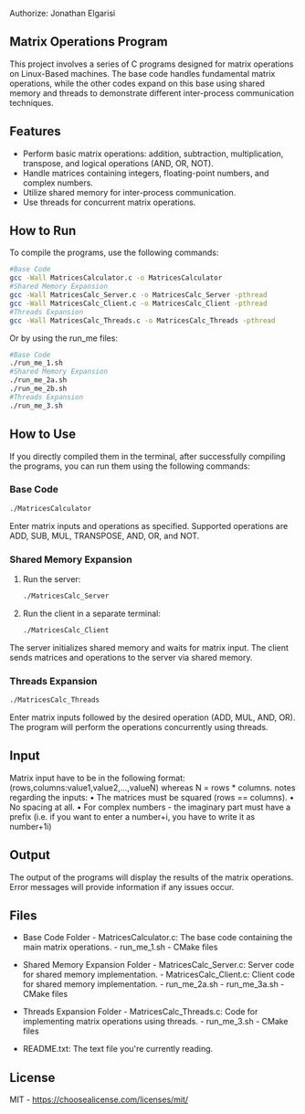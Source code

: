 Authorize: Jonathan Elgarisi

## Matrix Operations Program
This project involves a series of C programs designed for matrix operations on Linux-Based machines.
The base code handles fundamental matrix operations, while the other codes expand on this base using shared memory and threads to demonstrate different inter-process communication techniques.

## Features
- Perform basic matrix operations: addition, subtraction, multiplication, transpose, and logical operations (AND, OR, NOT).
- Handle matrices containing integers, floating-point numbers, and complex numbers.
- Utilize shared memory for inter-process communication.
- Use threads for concurrent matrix operations.

## How to Run
To compile the programs, use the following commands:

```bash
#Base Code
gcc -Wall MatricesCalculator.c -o MatricesCalculator
#Shared Memory Expansion
gcc -Wall MatricesCalc_Server.c -o MatricesCalc_Server -pthread
gcc -Wall MatricesCalc_Client.c -o MatricesCalc_Client -pthread
#Threads Expansion
gcc -Wall MatricesCalc_Threads.c -o MatricesCalc_Threads -pthread
```

Or by using the run_me files:
```bash
#Base Code
./run_me_1.sh
#Shared Memory Expansion
./run_me_2a.sh
./run_me_2b.sh
#Threads Expansion
./run_me_3.sh
```

## How to Use
If you directly compiled them in the terminal, after successfully compiling the programs, you can run them using the following commands:

### Base Code
```bash
./MatricesCalculator
```
Enter matrix inputs and operations as specified. Supported operations are ADD, SUB, MUL, TRANSPOSE, AND, OR, and NOT.

### Shared Memory Expansion
1. Run the server:
    ```bash
    ./MatricesCalc_Server
    ```
2. Run the client in a separate terminal:
    ```bash
    ./MatricesCalc_Client
    ```

The server initializes shared memory and waits for matrix input. The client sends matrices and operations to the server via shared memory.

### Threads Expansion
```bash
./MatricesCalc_Threads
```
Enter matrix inputs followed by the desired operation (ADD, MUL, AND, OR). The program will perform the operations concurrently using threads.

## Input
Matrix input have to be in the following format:
(rows,columns:value1,value2,...,valueN) 
whereas N = rows * columns.
notes regarding the inputs:
• The matrices must be squared (rows == columns).
• No spacing at all.
• For complex numbers - the imaginary part must have a prefix (i.e. if you want to enter a number+i, you have to write it as number+1i)

## Output
The output of the programs will display the results of the matrix operations. Error messages will provide information if any issues occur.

## Files
- Base Code Folder
		- MatricesCalculator.c: The base code containing the main matrix operations.
		- run_me_1.sh
		- CMake files
- Shared Memory Expansion Folder
		- MatricesCalc_Server.c: Server code for shared memory implementation.
		- MatricesCalc_Client.c: Client code for shared memory implementation.
		- run_me_2a.sh
		- run_me_3a.sh
		- CMake files
- Threads Expansion Folder
		- MatricesCalc_Threads.c: Code for implementing matrix operations using threads.
		- run_me_3.sh
		- CMake files

- README.txt: The text file you're currently reading.

## License
MIT - https://choosealicense.com/licenses/mit/

